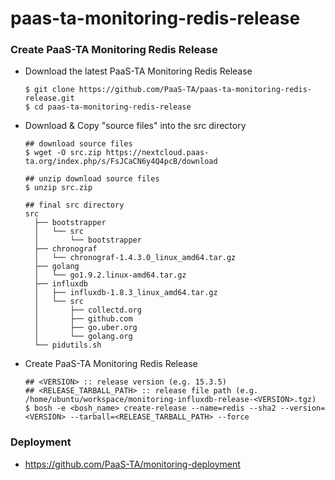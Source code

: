 # paas-ta-monitoring-redis-release

### Create PaaS-TA Monitoring Redis Release   
  - Download the latest PaaS-TA Monitoring Redis Release
    ```   
    $ git clone https://github.com/PaaS-TA/paas-ta-monitoring-redis-release.git
    $ cd paas-ta-monitoring-redis-release
    ```
  - Download & Copy "source files" into the src directory
    ```   
    ## download source files
    $ wget -O src.zip https://nextcloud.paas-ta.org/index.php/s/FsJCaCN6y4Q4pcB/download

    ## unzip download source files
    $ unzip src.zip

    ## final src directory
    src
      ├── bootstrapper
      │   └── src
      │       └── bootstrapper
      ├── chronograf
      │   └── chronograf-1.4.3.0_linux_amd64.tar.gz
      ├── golang
      │   └── go1.9.2.linux-amd64.tar.gz
      ├── influxdb
      │   ├── influxdb-1.8.3_linux_amd64.tar.gz
      │   └── src
      │       ├── collectd.org
      │       ├── github.com
      │       ├── go.uber.org
      │       └── golang.org
      └── pidutils.sh

    ```
  - Create PaaS-TA Monitoring Redis Release
    ```   
    ## <VERSION> :: release version (e.g. 15.3.5)
    ## <RELEASE_TARBALL_PATH> :: release file path (e.g. /home/ubuntu/workspace/monitoring-influxdb-release-<VERSION>.tgz)
    $ bosh -e <bosh_name> create-release --name=redis --sha2 --version=<VERSION> --tarball=<RELEASE_TARBALL_PATH> --force
    ```
### Deployment
- https://github.com/PaaS-TA/monitoring-deployment
